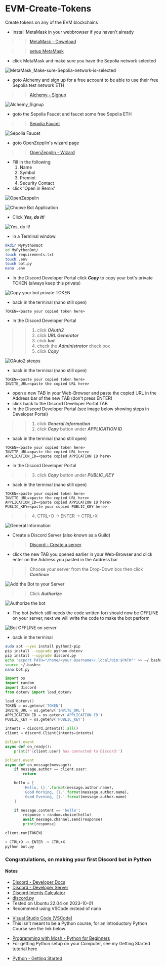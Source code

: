 <base target="_blank">

# EVM-Create-Tokens
 Create tokens on any of the EVM blockchains
* Install MetaMask in your webbrowser if you haven't already
<!-- links -->
>> [MetaMask - Download](https://metamask.io/download)
<!-- links -->
>> [setup MetaMask](https://support.metamask.io/hc/en-us/articles/360015489531-Getting-Started-With-MetaMask)
* click MetaMask and make sure you have the Sepolia network selected
<!--Images-->
![MetaMask_Make-sure-Sepolia-network-is-selected](MetaMask_Make-sure-Sepolia-network-is-selected.jpg)
* goto Alchemy and sign up for a free account to be able to use their free Sepolia test network ETH
<!-- links -->
>> [Alchemy - Signup](https://auth.alchemy.com/signup)
<!--Images-->
![Alchemy_Signup](Alchemy_Signup.jpg)
* goto the Sepolia Faucet and faucet some free Sepolia ETH
<!-- links -->
>> [Sepolia Faucet](https://sepoliafaucet.com)
<!--Images-->
![Sepolia Faucet](Sepolia-Faucet.jpg)
* goto OpenZepplin's wizard page
<!-- links -->
>> [OpenZepplin - Wizard](https://wizard.openzeppelin.com)
* Fill in the following
    1. Name
    1. Symbol
    1. Premint
    1. Security Contact
* click 'Open in Remix'
<!--Images-->
![OpenZeppelin](OpenZeppelin.jpg)




<!--Images-->
![Choose Bot Application](Choose-Bot-Application.jpg)
* Click ***Yes, do it!***
<!--Images-->
![Yes, do it!](Yes-do-it.jpg)
* in a Terminal window
<!-- Bash script block -->
```bash
mkdir MyPythonBot
cd MyPythonBot/
touch requirements.txt
touch .env
touch bot.py
nano .env
```
* In the Discord Developer Portal click ***Copy*** to copy your bot's private TOKEN (always keep this private)
<!--Images-->
![Copy your bot private TOKEN](Copy-your-bot-private-TOKEN.jpg)
* back in the terminal (nano still open)
```
TOKEN=<paste your copied token here>
```
* In the Discord Developer Portal
<!--Ordered List -->
>>1. click ***OAuth2***
>>2. click ***URL Generator***
>>3. click ***bot***
>>4. check the ***Administrator*** check box
>>5. click ***Copy***
<!--Images-->
![OAuto2 steops](OAuth2_steps.jpg)
* back in the terminal (nano still open)
```
TOKEN=<paste your copied token here>
INVITE_URL=<paste the copied URL here>
```
* open a new TAB in your Web-Browser and paste the copied URL in the Address bar of the new TAB (don't press ENTER)
* click back to the Discord Developer Portal TAB
* In the Discord Developer Portal (see image below showing steps in Developer Portal)
<!--Ordered List -->
>>1. click ***General Information***
>>2. click ***Copy*** button under ***APPLICATION ID***
* back in the terminal (nano still open)
```
TOKEN=<paste your copied token here>
INVITE_URL=<paste the copied URL here>
APPLICATION_ID=<paste copied APPICATION ID here>
```
* In the Discord Developer Portal
>>3. click ***Copy*** button under ***PUBLIC_KEY***
* back in the terminal (nano still open)
```
TOKEN=<paste your copied token here>
INVITE_URL=<paste the copied URL here>
APPLICATION_ID=<paste copied APPICATION ID here>
PUBLIC_KEY=<paste your copied PUBLIC_KEY here>
```
>>4. CTRL+O -> ENTER -> CTRL+X
<!--Images-->
![General Information](General-Information.jpg)
* Create a Discord Server (also known as a Guild)
<!-- links -->
>> [Discord - Create a server](https://support.discord.com/hc/en-us/articles/204849977-How-do-I-create-a-server-)
* click the new TAB you opened earlier in your Web-Browser and click enter on the Address you pasted in the Address bar
>> Choose your server from the Drop-Down box then click ***Continue***
<!--Images-->
![Add the Bot to your Server](Add-Bot-To-Server.jpg)
>> Click ***Authorize***
<!--Images-->
![Authorize the bot](Authorize-Bot.jpg)
* The bot (which still needs the code written for) should now be OFFLINE on your server, next we will write the code to make the bot perform
<!--Images-->
![Bot OFFLINE on server](Offline-Bot.jpg)
* back in the terminal
<!-- Bash script block -->
```bash
sudo apt --yes install python3-pip
pip install --upgrade python-dotenv
pip install --upgrade discord.py
echo 'export PATH="/home/<your Username>/.local/bin:$PATH"' >> ~/.bashrc
source ~/.bashrc
nano bot.py
```
```python
import os
import random
import discord
from dotenv import load_dotenv

load_dotenv()
TOKEN = os.getenv('TOKEN')
INVITE_URL = os.getenv('INVITE_URL')
APPLICATION_ID = os.getenv('APPLICATION_ID')
PUBLIC_KEY = os.getenv('PUBLIC_KEY')

intents = discord.Intents().all()
client = discord.Client(intents=intents)

@client.event
async def on_ready():
    print(f'{client.user} has connected to Discord!')

@client.event
async def on_message(message):
    if message.author == client.user:
        return

    hello = [
        'Hello, {}.'.format(message.author.name),
        'Good Morning, {}.'.format(message.author.name),
        'Good Evening, {}.'.format(message.author.name)
    ]

    if message.content == 'hello':
        response = random.choice(hello)
        await message.channel.send(response)
        print(response)

client.run(TOKEN)
```
```bash
> CTRL+O -> ENTER -> CTRL+X
python bot.py
```
### Congratulations, on making your first Discord bot in Python
#### Notes
<!-- links -->
* [Discord - Developer Docs](https://discord.com/developers/docs/intro)
* [Discord - Developer Server](https://discord.gg/discord-developers)
* [Discord Intents Calculator](https://discord-intents-calculator.vercel.app)
* [discord.py](https://discordpy.readthedocs.io/en/latest/)
* Tested on Ubuntu 22.04 on 2023-10-01
* Recommend using VSCode instead of nano
<!-- links -->
* [Visual Studio Code (VSCode)](https://code.visualstudio.com/download)
* This isn't meant to be a Python course, for an introductory Python Course see the link below
<!-- links -->
* [Programming with Mosh - Python for Beginners](https://www.youtube.com/watch?v=kqtD5dpn9C8)
* For getting Python setup on your Computer, see my Getting Started tutorial here
<!-- links -->
* [Python - Getting Started](https://github.com/yourwishismine1989/Python_Getting-Started)